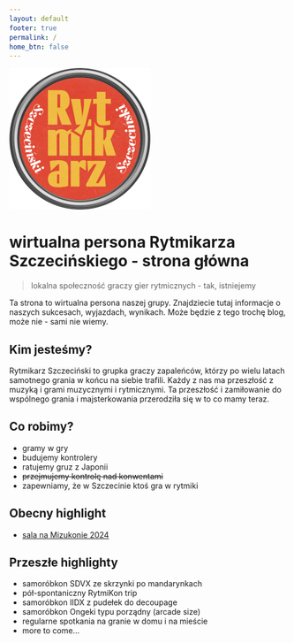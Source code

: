 ```yaml
---
layout: default
footer: true
permalink: /
home_btn: false
---
```


<img src="/src/assets/img/favicon.png" style="background-color:transparent; width: 256px;">

# wirtualna persona Rytmikarza Szczecińskiego - strona główna

> lokalna społeczność graczy gier rytmicznych - tak, istniejemy

Ta strona to wirtualna persona naszej grupy. Znajdziecie tutaj informacje o naszych sukcesach, wyjazdach, wynikach. Może będzie z tego trochę blog, może nie - sami nie wiemy.

## Kim jesteśmy?

Rytmikarz Szczeciński to grupka graczy zapaleńców, którzy po wielu latach samotnego grania w końcu na siebie trafili. Każdy z nas ma przeszłość z muzyką i grami muzycznymi i rytmicznymi. Ta przeszłość i zamiłowanie do wspólnego grania i majsterkowania przerodziła się w to co mamy teraz.

## Co robimy?

- gramy w gry
- budujemy kontrolery
- ratujemy gruz z Japonii
- ~~przejmujemy kontrolę nad konwentami~~
- zapewniamy, że w Szczecinie ktoś gra w rytmiki

## Obecny highlight

- [sala na Mizukonie 2024](/mizukon2024)

## Przeszłe highlighty

- samoróbkon SDVX ze skrzynki po mandarynkach
- pół-spontaniczny RytmiKon trip
- samoróbkon IIDX z pudełek do decoupage
- samoróbkon Ongeki typu porządny (arcade size)
- regularne spotkania na granie w domu i na mieście
- more to come...